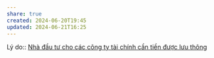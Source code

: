 ```yaml
---
share: true
created: 2024-06-20T19:45
updated: 2024-06-21T16:25
---
```

Lý do:: [Nhà đầu tư cho các công ty tài chính cần tiền được lưu thông](./Nh%C3%A0%20%C4%91%E1%BA%A7u%20t%C6%B0%20cho%20c%C3%A1c%20c%C3%B4ng%20ty%20t%C3%A0i%20ch%C3%ADnh%20c%E1%BA%A7n%20ti%E1%BB%81n%20%C4%91%C6%B0%E1%BB%A3c%20l%C6%B0u%20th%C3%B4ng.md)